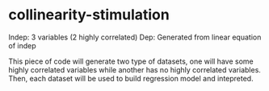 # collinearity-stimulation

Indep: 3 variables (2 highly correlated)
Dep: Generated from linear equation of indep

This piece of code will generate two type of datasets, one will have some highly correlated variables while another has no highly correlated variables. Then, each dataset will be used to build regression model and intepreted.
